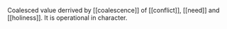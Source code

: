 Coalesced value derrived by [[coalescence]] of [[conflict]], [[need]] and [[holiness]]. It is operational in character. 